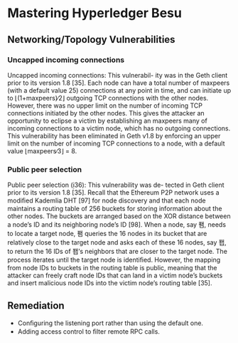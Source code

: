 # Mastering Hyperledger Besu


## Networking/Topology Vulnerabilities 


### Uncapped incoming connections
Uncapped incoming connections: This vulnerabil-
ity was in the Geth client prior to its version 1.8 [35]. Each
node can have a total number of maxpeers (with a default
value 25) connections at any point in time, and can initiate
up to ⌊(1+maxpeers)∕2⌋ outgoing TCP connections with the
other nodes. However, there was no upper limit on the number
of incoming TCP connections initiated by the other nodes.
This gives the attacker an opportunity to eclipse a victim
by establishing an maxpeers many of incoming connections
to a victim node, which has no outgoing connections. This
vulnerability has been eliminated in Geth v1.8 by enforcing
an upper limit on the number of incoming TCP connections
to a node, with a default value ⌊maxpeers∕3⌋ = 8.


### Public peer selection
Public peer selection (36): This vulnerability was de-
tected in Geth client prior to its version 1.8 [35]. Recall that
the Ethereum P2P network uses a modiﬁed Kademlia DHT
[97] for node discovery and that each node maintains a routing
table of 256 buckets for storing information about the other
nodes. The buckets are arranged based on the XOR distance
between a node’s ID and its neighboring node’s ID [98]. When
a node, say 퐴, needs to locate a target node, 퐴 queries the
16 nodes in its bucket that are relatively close to the target
node and asks each of these 16 nodes, say 퐵, to return the 16
IDs of 퐵’s neighbors that are closer to the target node. The
process iterates until the target node is identiﬁed. However,
the mapping from node IDs to buckets in the routing table is
public, meaning that the attacker can freely craft node IDs that
can land in a victim node’s buckets and insert malicious node
IDs into the victim node’s routing table [35].

## Remediation

- Conﬁguring the listening port rather than using the default one.
- Adding access control to ﬁlter remote RPC calls.

